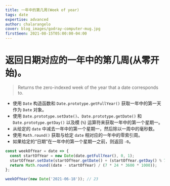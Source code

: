 ```yaml
---
title: 一年中的第几周(Week of year)
tags: date
expertise: advanced
author: chalarangelo
cover: blog_images/godray-computer-mug.jpg
firstSeen: 2021-08-15T05:00:00-04:00
---
```


# 返回日期对应的一年中的第几周(从零开始)。
> Returns the zero-indexed week of the year that a date corresponds to.

- 使用 `Date` 构造函数和 `Date.prototype.getFullYear()` 获取一年中的第一天作为 `Date` 对象。
- 使用 `Date.prototype.setDate()`、`Date.prototype.getDate()` 和 `Date.prototype.getDay()` 以及模 (`%`) 运算符来获取一年中的第一个星期一。
- 从给定的 `date` 中减去一年中的第一个星期一，然后除以一周中的毫秒数。
- 使用 `Math.round()` 获取与给定 `date` 相对应的一年中的零索引周。
- 如果给定的“日期”在一年中的第一个星期一之前，则返回 `-0`。

```js
const weekOfYear = date => {
  const startOfYear = new Date(date.getFullYear(), 0, 1);
  startOfYear.setDate(startOfYear.getDate() + (startOfYear.getDay() % 7));
  return Math.round((date - startOfYear) / (7 * 24 * 3600 * 1000));
};
```

```js
weekOfYear(new Date('2021-06-18')); // 23
```
